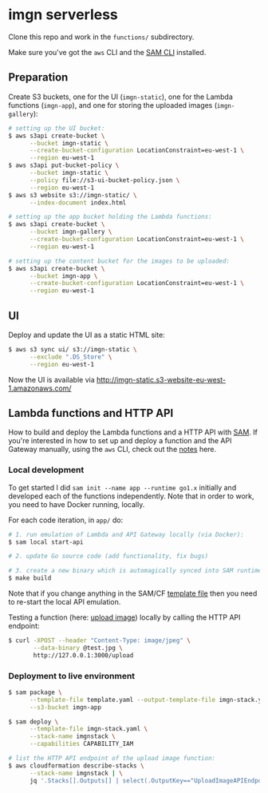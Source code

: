 # imgn serverless

Clone this repo and work in the `functions/` subdirectory.

Make sure you've got the `aws` CLI and the [SAM CLI](https://github.com/awslabs/aws-sam-cli) installed.

## Preparation

Create S3 buckets, one for the UI (`imgn-static`), one for the Lambda functions (`imgn-app`), and one for storing the uploaded images (`imgn-gallery`):

```bash
# setting up the UI bucket:
$ aws s3api create-bucket \
      --bucket imgn-static \
      --create-bucket-configuration LocationConstraint=eu-west-1 \
      --region eu-west-1
$ aws s3api put-bucket-policy \
      --bucket imgn-static \
      --policy file://s3-ui-bucket-policy.json \
      --region eu-west-1
$ aws s3 website s3://imgn-static/ \
      --index-document index.html

# setting up the app bucket holding the Lambda functions:
$ aws s3api create-bucket \
      --bucket imgn-gallery \
      --create-bucket-configuration LocationConstraint=eu-west-1 \
      --region eu-west-1

# setting up the content bucket for the images to be uploaded:
$ aws s3api create-bucket \
      --bucket imgn-app \
      --create-bucket-configuration LocationConstraint=eu-west-1 \
      --region eu-west-1
```

## UI

Deploy and update the UI as a static HTML site:

```bash
$ aws s3 sync ui/ s3://imgn-static \
      --exclude ".DS_Store" \
      --region eu-west-1
```

Now the UI is available via http://imgn-static.s3-website-eu-west-1.amazonaws.com/

## Lambda functions and HTTP API

How to build and deploy the Lambda functions and a HTTP API with [SAM](https://github.com/awslabs/serverless-application-model). If you're interested in how to set up and deploy a function and the API Gateway manually, using the `aws` CLI, check out the [notes](low-level/) here.

### Local development

To get started I did `sam init --name app --runtime go1.x` initially and developed each of the functions independently. Note that in order to work, you need to have Docker running, locally.

For each code iteration, in `app/` do:

```bash
# 1. run emulation of Lambda and API Gateway locally (via Docker):
$ sam local start-api

# 2. update Go source code (add functionality, fix bugs)

# 3. create a new binary which is automagically synced into SAM runtime:
$ make build
```

Note that if you change anything in the SAM/CF [template file](app/template.yaml) then you need to re-start the local API emulation.

Testing a function (here: [upload image](app/uploadimg)) locally by calling the HTTP API endpoint:

```bash
$ curl -XPOST --header "Content-Type: image/jpeg" \
       --data-binary @test.jpg \
       http://127.0.0.1:3000/upload
```

### Deployment to live environment

```bash
$ sam package \
      --template-file template.yaml --output-template-file imgn-stack.yaml \
      --s3-bucket imgn-app

$ sam deploy \
      --template-file imgn-stack.yaml \
      --stack-name imgnstack \
      --capabilities CAPABILITY_IAM

# list the HTTP API endpoint of the upload image function:
$ aws cloudformation describe-stacks \
      --stack-name imgnstack | \
      jq '.Stacks[].Outputs[] | select(.OutputKey=="UploadImageAPIEndpoint").OutputValue' -r
```